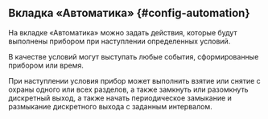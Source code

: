 ## Вкладка «Автоматика» {#config-automation}

На вкладке «Автоматика» можно задать действия, которые будут выполнены прибором при наступлении определенных условий.

В качестве условий могут выступать любые события, сформированные прибором или время.

При наступлении условия прибор может выполнить взятие или снятие с охраны одного или всех разделов, а также замкнуть или разомкнуть дискретный выход, а также начать периодическое замыкание и размыкание дискретного выхода с заданным интервалом.

